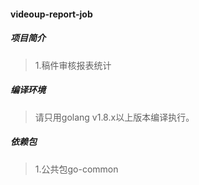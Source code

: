 #### videoup-report-job

##### 项目简介
> 1.稿件审核报表统计  

##### 编译环境
> 请只用golang v1.8.x以上版本编译执行。  

##### 依赖包
> 1.公共包go-common  
